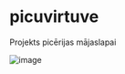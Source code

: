 # picuvirtuve
Projekts picērijas mājaslapai

![image](https://user-images.githubusercontent.com/85309208/120688106-63568b80-c4ab-11eb-8429-959fde02f843.png)

